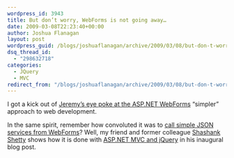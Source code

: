 ```yaml
---
wordpress_id: 3943
title: But don’t worry, WebForms is not going away…
date: 2009-03-08T22:23:40+00:00
author: Joshua Flanagan
layout: post
wordpress_guid: /blogs/joshuaflanagan/archive/2009/03/08/but-don-t-worry-webforms-is-not-going-away.aspx
dsq_thread_id:
  - "298632718"
categories:
  - JQuery
  - MVC
redirect_from: "/blogs/joshuaflanagan/archive/2009/03/08/but-don-t-worry-webforms-is-not-going-away.aspx/"
---
```

I got a kick out of <a href="http://codebetter.com/blogs/jeremy.miller/archive/2009/03/08/why-i-prefer-the-mvc-model-2-style-over-webforms.aspx" target="_blank">Jeremy’s eye poke at the ASP.NET WebForms</a> “simpler” approach to web development.

In the same spirit, remember how convoluted it was to <a href="http://msdn.microsoft.com/en-us/library/bb398998.aspx" target="_blank">call simple JSON services from WebForms</a>? Well, my friend and former colleague <a href="http://shashankshetty.wordpress.com/" target="_blank">Shashank Shetty</a> shows how it is done with <a href="http://shashankshetty.wordpress.com/2009/03/04/using-jsonresult-with-jquery-in-aspnet-mvc/" target="_blank">ASP.NET MVC and jQuery</a> in his inaugural blog post.